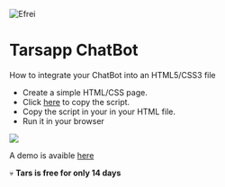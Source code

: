   ![Efrei](https://upload.wikimedia.org/wikipedia/commons/e/e7/Logo-Efrei-Paris-2017.jpg)



# Tarsapp ChatBot

How to integrate your ChatBot into an HTML5/CSS3 file


- Create a simple HTML/CSS page.
- Click [here](https://help.hellotars.com/en/articles/1001447-adding-bot-widget-on-your-site) to copy the script.
- Copy the script in your <body> in your HTML file.
- Run it in your browser
  
  
 ![](https://zupimages.net/up/21/49/mclp.png)
  
  
  A demo is avaible [here](https://codepen.io/noha-fran-oise/pen/yLzaozj)
  
  
 :skull: **Tars is free for only 14 days**









